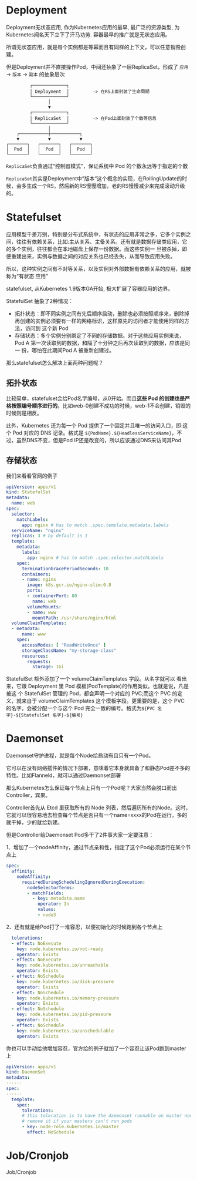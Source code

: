 # Deployment

Deployment无状态应用, 作为Kubernetes应用的最早, 最广泛的资源类型, 为Kubernetes闻名天下立下了汗马功劳. 容器最早的推广就是无状态应用。

所谓无状态应用，就是每个实例都是等幂而且有同样的上下文，可以任意销毁创建。

但是Deployment并不直接操作Pod，中间还抽象了一层ReplicaSet，形成了 `应用` -> `版本` -> `副本` 的抽象层次

```
         ┌─────────────┐         
         │ Deployment  │         -> 在RS上面封装了生命周期
         └─────────────┘         
                │                
                ▼                
         ┌─────────────┐         
         │ ReplicaSet  │         -> 在Pod上面封装了个数等信息
         └─────────────┘         
                │                
    ┌───────────┼───────────┐    
    ▼           ▼           ▼    
┌───────┐   ┌───────┐   ┌───────┐
│  Pod  │   │  Pod  │   │  Pod  │
└───────┘   └───────┘   └───────┘
```

`ReplicaSet`负责通过“控制器模式”，保证系统中 Pod 的个数永远等于指定的个数

`ReplicaSet`其实是Deployment中”版本“这个概念的实现，在RollingUpdate的时候，会多生成一个RS，然后新的RS慢慢增加，老的RS慢慢减少来完成滚动升级的。

# Statefulset

应用模型千差万别，特别是分布式系统中，有状态的应用非常之多，它多个实例之间，往往有依赖关系，比如:主从关系、主备关系。还有就是数据存储类应用，它的多个实例，往往都会在本地磁盘上保存一份数据。而这些实例一 旦被杀掉，即便重建出来，实例与数据之间的对应关系也已经丢失，从而导致应用失败。

所以，这种实例之间有不对等关系，以及实例对外部数据有依赖关系的应用，就被称为“有状态 应用”

statefulset, 从Kubernetes 1.9版本GA开始, 极大扩展了容器应用的边界。

StatefulSet 抽象了2种情况：

- 拓扑状态：即不同实例之间有先后顺序启动，删除也必须按照顺序来，删除掉再创建的实例必须要有一样的网络标识，这样原先的访问者才能使用同样的方法，访问到 这个新 Pod
- 存储状态：多个实例分别绑定了不同的存储数据。对于这些应用实例来说，Pod A 第一次读取到的数据，和隔了十分钟之后再次读取到的数据，应该是同一 份，哪怕在此期间Pod A 被重新创建过。

那么statefulset怎么解决上面两种问题呢？

## 拓扑状态

比较简单，statefulset会给Pod名字编号，从0开始。而且**这些 Pod 的创建也是严格按照编号顺序进行的**。比如web-0创建不成功的时候，web-1不会创建，销毁的时候则是相反。

此外，Kubernetes 还为每一个 Pod 提供了一个固定并且唯一的访问入口，即:这个 Pod 对应的 DNS 记录。格式是 `${PodName}.${HeadlessServiceName}`，不过，虽然DNS不变，但是Pod IP还是改变的，所以应该通过DNS来访问其Pod

## 存储状态

我们来看看官网的例子

```yaml
apiVersion: apps/v1
kind: StatefulSet
metadata:
  name: web
spec:
  selector:
    matchLabels:
      app: nginx # has to match .spec.template.metadata.labels
  serviceName: "nginx"
  replicas: 3 # by default is 1
  template:
    metadata:
      labels:
        app: nginx # has to match .spec.selector.matchLabels
    spec:
      terminationGracePeriodSeconds: 10
      containers:
      - name: nginx
        image: k8s.gcr.io/nginx-slim:0.8
        ports:
        - containerPort: 80
          name: web
        volumeMounts:
        - name: www
          mountPath: /usr/share/nginx/html
  volumeClaimTemplates:
  - metadata:
      name: www
    spec:
      accessModes: [ "ReadWriteOnce" ]
      storageClassName: "my-storage-class"
      resources:
        requests:
          storage: 1Gi
```

StatefulSet 额外添加了一个 volumeClaimTemplates 字段。从名字就可以 看出来，它跟 Deployment 里 Pod 模板(PodTemplate)的作用类似。也就是说，凡是被这 个 StatefulSet 管理的 Pod，都会声明一个对应的 PVC;而这个 PVC 的定义，就来自于 volumeClaimTemplates 这个模板字段。更重要的是，这个 PVC 的名字，会被分配一个与这个 Pod 完全一致的编号。格式为`${PVC 名字}-${StatefulSet 名字}-${编号}`

# Daemonset

Daemonset守护进程，就是每个Node给启动有且只有一个Pod。

它可以在没有网络插件的情况下部署，意味着它本身就具备了和静态Pod差不多的特性。比如Flanneld，就可以通过Daemonset部署

那么Kubernetes怎么保证每个节点上只有一个Pod呢？大家当然会脱口而出Controller，宾果。

Controller首先从 Etcd 里获取所有的 Node 列表，然后遍历所有的Node。这时，它就可以很容易地去检查每个节点是否只有一个name=xxxx的Pod在运行，多的就干掉，少的就给新建。

但是Controller给Daemonset Pod多干了2件事大家一定要注意：

1、增加了一个nodeAffinity，通过节点亲和性，指定了这个Pod必须运行在某个节点上

```yaml
spec:
  affinity:
    nodeAffinity:
      requiredDuringSchedulingIgnoredDuringExecution:
        nodeSelectorTerms:
        - matchFields:
          - key: metadata.name
            operator: In
            values:
            - node3
```

2、还有就是给Pod打了一堆容忍，以便初始化的时候跑到各个节点上

```yaml
  tolerations:
  - effect: NoExecute
    key: node.kubernetes.io/not-ready
    operator: Exists
  - effect: NoExecute
    key: node.kubernetes.io/unreachable
    operator: Exists
  - effect: NoSchedule
    key: node.kubernetes.io/disk-pressure
    operator: Exists
  - effect: NoSchedule
    key: node.kubernetes.io/memory-pressure
    operator: Exists
  - effect: NoSchedule
    key: node.kubernetes.io/pid-pressure
    operator: Exists
  - effect: NoSchedule
    key: node.kubernetes.io/unschedulable
    operator: Exists
```

你也可以手动给他增加容忍，官方给的例子就加了一个容忍让该Pod跑到master上

```yaml
apiVersion: apps/v1
kind: DaemonSet
metadata:
······
spec:
······
  template:    
    spec:
      tolerations:
      # this toleration is to have the daemonset runnable on master nodes
      # remove it if your masters can't run pods
      - key: node-role.kubernetes.io/master
        effect: NoSchedule
```

# Job/Cronjob

Job/Cronjob



